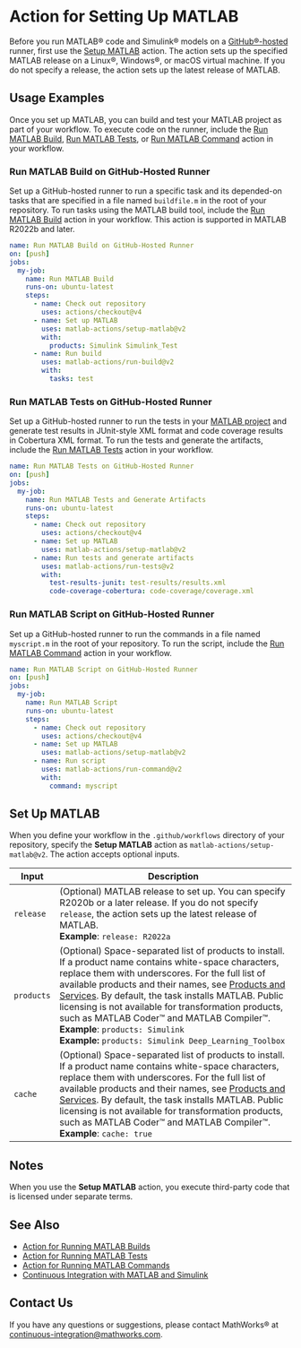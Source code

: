 # Action for Setting Up MATLAB

Before you run MATLAB&reg; code and Simulink&reg; models on a [GitHub&reg;-hosted](https://docs.github.com/en/free-pro-team@latest/actions/reference/specifications-for-github-hosted-runners) runner, first use the [Setup MATLAB](#set-up-matlab) action. The action sets up the specified MATLAB release on a Linux&reg;, Windows&reg;, or macOS virtual machine. If you do not specify a release, the action sets up the latest release of MATLAB.

## Usage Examples
Once you set up MATLAB, you can build and test your MATLAB project as part of your workflow. To execute code on the runner, include the [Run MATLAB Build](https://github.com/matlab-actions/run-build/), [Run MATLAB Tests](https://github.com/matlab-actions/run-tests/), or [Run MATLAB Command](https://github.com/matlab-actions/run-command/) action in your workflow.

### Run MATLAB Build on GitHub-Hosted Runner
Set up a GitHub-hosted runner to run a specific task and its depended-on tasks that are specified in a file named `buildfile.m` in the root of your repository. To run tasks using the MATLAB build tool, include the [Run MATLAB Build](https://github.com/matlab-actions/run-build/) action in your workflow. This action is supported in MATLAB R2022b and later.

```yaml
name: Run MATLAB Build on GitHub-Hosted Runner
on: [push]
jobs:
  my-job:
    name: Run MATLAB Build
    runs-on: ubuntu-latest
    steps:
      - name: Check out repository
        uses: actions/checkout@v4
      - name: Set up MATLAB
        uses: matlab-actions/setup-matlab@v2
        with:
          products: Simulink Simulink_Test
      - name: Run build
        uses: matlab-actions/run-build@v2
        with:
          tasks: test
```

### Run MATLAB Tests on GitHub-Hosted Runner
Set up a GitHub-hosted runner to run the tests in your [MATLAB project](https://www.mathworks.com/help/matlab/projects.html) and generate test results in JUnit-style XML format and code coverage results in Cobertura XML format. To run the tests and generate the artifacts, include the [Run MATLAB Tests](https://github.com/matlab-actions/run-tests/) action in your workflow.

```yaml
name: Run MATLAB Tests on GitHub-Hosted Runner
on: [push]
jobs:
  my-job:
    name: Run MATLAB Tests and Generate Artifacts
    runs-on: ubuntu-latest
    steps:
      - name: Check out repository
        uses: actions/checkout@v4
      - name: Set up MATLAB
        uses: matlab-actions/setup-matlab@v2
      - name: Run tests and generate artifacts
        uses: matlab-actions/run-tests@v2
        with:
          test-results-junit: test-results/results.xml
          code-coverage-cobertura: code-coverage/coverage.xml
```

### Run MATLAB Script on GitHub-Hosted Runner
Set up a GitHub-hosted runner to run the commands in a file named `myscript.m` in the root of your repository. To run the script, include the [Run MATLAB Command](https://github.com/matlab-actions/run-command/) action in your workflow.

```yaml
name: Run MATLAB Script on GitHub-Hosted Runner
on: [push]
jobs:
  my-job:
    name: Run MATLAB Script
    runs-on: ubuntu-latest
    steps:
      - name: Check out repository
        uses: actions/checkout@v4
      - name: Set up MATLAB
        uses: matlab-actions/setup-matlab@v2
      - name: Run script
        uses: matlab-actions/run-command@v2
        with:
          command: myscript
```

## Set Up MATLAB
When you define your workflow in the `.github/workflows` directory of your repository, specify the **Setup MATLAB** action as `matlab-actions/setup-matlab@v2`. The action accepts optional inputs.

| Input     | Description |
|-----------|-------------|
| `release` | (Optional) MATLAB release to set up. You can specify R2020b or a later release. If you do not specify `release`, the action sets up the latest release of MATLAB.<br/>**Example**: `release: R2022a`
| `products` | (Optional) Space-separated list of products to install. If a product name contains white-space characters, replace them with underscores. For the full list of available products and their names, see [Products and Services](https://www.mathworks.com/products.html). By default, the task installs MATLAB. Public licensing is not available for transformation products, such as MATLAB Coder&trade; and MATLAB Compiler&trade;.<br/> **Example**: `products: Simulink`</br>**Example:** `products: Simulink Deep_Learning_Toolbox`
| `cache` | (Optional) Space-separated list of products to install. If a product name contains white-space characters, replace them with underscores. For the full list of available products and their names, see [Products and Services](https://www.mathworks.com/products.html). By default, the task installs MATLAB. Public licensing is not available for transformation products, such as MATLAB Coder&trade; and MATLAB Compiler&trade;.<br/> **Example**: `cache: true`

## Notes
When you use the **Setup MATLAB** action, you execute third-party code that is licensed under separate terms.

## See Also
- [Action for Running MATLAB Builds](https://github.com/matlab-actions/run-build/)
- [Action for Running MATLAB Tests](https://github.com/matlab-actions/run-tests/)
- [Action for Running MATLAB Commands](https://github.com/matlab-actions/run-command/)
- [Continuous Integration with MATLAB and Simulink](https://www.mathworks.com/solutions/continuous-integration.html)

## Contact Us
If you have any questions or suggestions, please contact MathWorks&reg; at [continuous-integration@mathworks.com](mailto:continuous-integration@mathworks.com).
